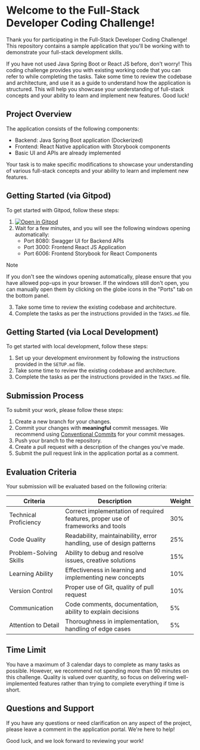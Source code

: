 # Welcome to the Full-Stack Developer Coding Challenge!

Thank you for participating in the Full-Stack Developer Coding Challenge! This repository contains a sample application that you'll be working with to demonstrate your full-stack development skills.

If you have not used Java Spring Boot or React JS before, don't worry! This coding challenge provides you with existing working code that you can refer to while completing the tasks. Take some time to review the codebase and architecture, and use it as a guide to understand how the application is structured. This will help you showcase your understanding of full-stack concepts and your ability to learn and implement new features. Good luck!

## Project Overview

The application consists of the following components:
- Backend: Java Spring Boot application (Dockerized)
- Frontend: React Native application with Storybook components
- Basic UI and APIs are already implemented

Your task is to make specific modifications to showcase your understanding of various full-stack concepts and your ability to learn and implement new features.

## Getting Started (via Gitpod)

To get started with Gitpod, follow these steps:

1. [![Open in Gitpod](https://camo.githubusercontent.com/95fbab4ac41e62a9f66e6d1d78f8249c418b33f8c7739c4f9c593f953f5362de/68747470733a2f2f676974706f642e696f2f627574746f6e2f6f70656e2d696e2d676974706f642e737667)](https://gitpod.io/from-referrer/)
2. Wait for a few minutes, and you will see the following windows opening automatically: 
   - Port 8080: Swagger UI for Backend APIs
   - Port 3000: Frontend React JS Application
   - Port 6006: Frontend Storybook for React Components

> [!Note]  
> If you don't see the windows opening automatically, please ensure that you have allowed pop-ups in your browser. If the windows still don't open, you can manually open them by clicking on the globe icons in the "Ports" tab on the bottom panel.

3. Take some time to review the existing codebase and architecture.
4. Complete the tasks as per the instructions provided in the `TASKS.md` file.

## Getting Started (via Local Development)

To get started with local development, follow these steps:

1. Set up your development environment by following the instructions provided in the `SETUP.md` file.
2. Take some time to review the existing codebase and architecture.
3. Complete the tasks as per the instructions provided in the `TASKS.md` file.

## Submission Process

To submit your work, please follow these steps:

1. Create a new branch for your changes.
2. Commit your changes with **meaningful** commit messages. We recommend using [Conventional Commits](https://www.conventionalcommits.org/en/v1.0.0/#summary) for your commit messages.
3. Push your branch to the repository.
4. Create a pull request with a description of the changes you've made.
5. Submit the pull request link in the application portal as a comment.

## Evaluation Criteria

Your submission will be evaluated based on the following criteria:

| Criteria | Description | Weight |
|----------|-------------|--------|
| Technical Proficiency | Correct implementation of required features, proper use of frameworks and tools | 30% |
| Code Quality | Readability, maintainability, error handling, use of design patterns | 25% |
| Problem-Solving Skills | Ability to debug and resolve issues, creative solutions | 15% |
| Learning Ability | Effectiveness in learning and implementing new concepts | 10% |
| Version Control | Proper use of Git, quality of pull request | 10% |
| Communication | Code comments, documentation, ability to explain decisions | 5% |
| Attention to Detail | Thoroughness in implementation, handling of edge cases | 5% |

## Time Limit

You have a maximum of 3 calendar days to complete as many tasks as possible. However, we recommend not spending more than 90 minutes on this challenge. Quality is valued over quantity, so focus on delivering well-implemented features rather than trying to complete everything if time is short.

## Questions and Support

If you have any questions or need clarification on any aspect of the project, please leave a comment in the application portal. We're here to help!

Good luck, and we look forward to reviewing your work!

